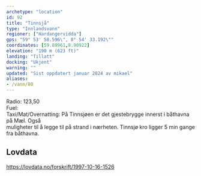 ```yaml
---
archetype: "location"
id: 92
title: "Tinnsjå"
type: "Innlandsvann"
regioner: ["Hardangervidda"]
gps: "59° 53' 58.596\", 8° 54' 33.192\""
coordinates: [59.89961,8.90922]
elevation: "190 m (623 ft)"
landing: "Tillatt"
docking: "Ukjent"
warning: ""
updated: "Sist oppdatert januar 2024 av mikael"
aliases:
- /vann/80
---
```


Radio: 123,50\
Fuel:\
Taxi/Mat/Overnatting:  På Tinnsjøen er det gjestebrygge innerst i båthavna på Mæl. Også\
muligheter til å legge til på strand i nærheten. Tinnsjø kro ligger 5 min gange fra båthavna.

## Lovdata

https://lovdata.no/forskrift/1997-10-16-1526


